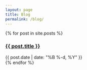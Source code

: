 ```yaml
---
layout: page
title: Blog
permalink: /blog/
---
```


{% for post in site.posts %}
  <article class="post-preview">
    <h3 class="post-title">
      <a href="{{ post.url | relative_url }}">{{ post.title }}</a>
    </h3>
    <div class="post-meta">
      {{ post.date | date: "%B %-d, %Y" }}
    </div>
  </article>
{% endfor %}
